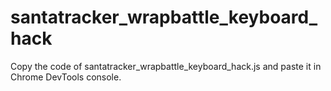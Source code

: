 # santatracker_wrapbattle_keyboard_hack

Copy the code of santatracker_wrapbattle_keyboard_hack.js and paste it in Chrome DevTools console.
